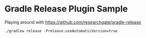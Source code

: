 # Gradle Release Plugin Sample

Playing around with https://github.com/researchgate/gradle-release
```shell
./gradlew release -Prelease.useAutomaticVersion=true
```